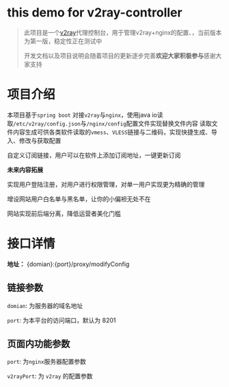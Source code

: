 # this demo for v2ray-controller
> 此项目是一个[v2ray](https://www.v2ray.com/)代理控制台，用于管理v2ray+nginx的配置、，当前版本为第一版，稳定性正在测试中
> 
> 开发文档以及项目说明会随着项目的更新逐步完善**欢迎大家积极参与**感谢大家支持
# 项目介绍
本项目基于`spring boot` 对接`v2ray`与`nginx`，使用java io读取`/etc/v2ray/config.json`与`/nginx/config`配置文件实现替换文件内容
读取文件内容生成可供各类软件读取的`vmess`、`VLESS`链接与二维码，实现快捷生成、导入、修改与获取配置

自定义订阅链接，用户可以在软件上添加订阅地址，一键更新订阅

**未来内容拓展**

实现用户登陆注册，对用户进行权限管理，对单一用户实现更为精确的管理

增设网站用户白名单与黑名单，让你的小偏袒无处不在

网站实现前后端分离，降低运营者美化门槛

# 接口详情
**地址：**
{domian}:{port}/proxy/modifyConfig
## 链接参数
`domian`: 为服务器的域名地址

`port`: 为本平台的访问端口，默认为 8201
## 页面内功能参数
`port`: 为`nginx`服务器配置参数

`v2rayPort`: 为 `v2ray` 的配置参数